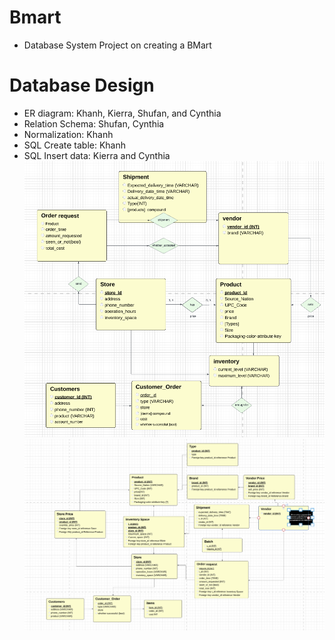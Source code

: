 # Bmart
- Database System Project on creating a BMart

# Database Design
- ER diagram: Khanh, Kierra, Shufan, and Cynthia
- Relation Schema: Shufan, Cynthia
- Normalization: Khanh
- SQL Create table: Khanh
- SQL Insert data: Kierra and Cynthia
![ER_diagram](design/ER_diagram.jpeg)
![relation_schema](design/relational_schema.jpeg)
